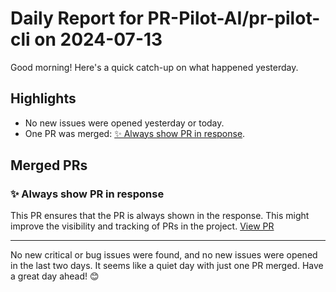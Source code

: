 # Daily Report for PR-Pilot-AI/pr-pilot-cli on 2024-07-13

Good morning! Here's a quick catch-up on what happened yesterday.

## Highlights
- No new issues were opened yesterday or today.
- One PR was merged: [✨ Always show PR in response](https://github.com/PR-Pilot-AI/pr-pilot-cli/pull/92).

## Merged PRs
### ✨ Always show PR in response
This PR ensures that the PR is always shown in the response. This might improve the visibility and tracking of PRs in the project. [View PR](https://github.com/PR-Pilot-AI/pr-pilot-cli/pull/92)

---

No new critical or bug issues were found, and no new issues were opened in the last two days. It seems like a quiet day with just one PR merged. Have a great day ahead! 😊